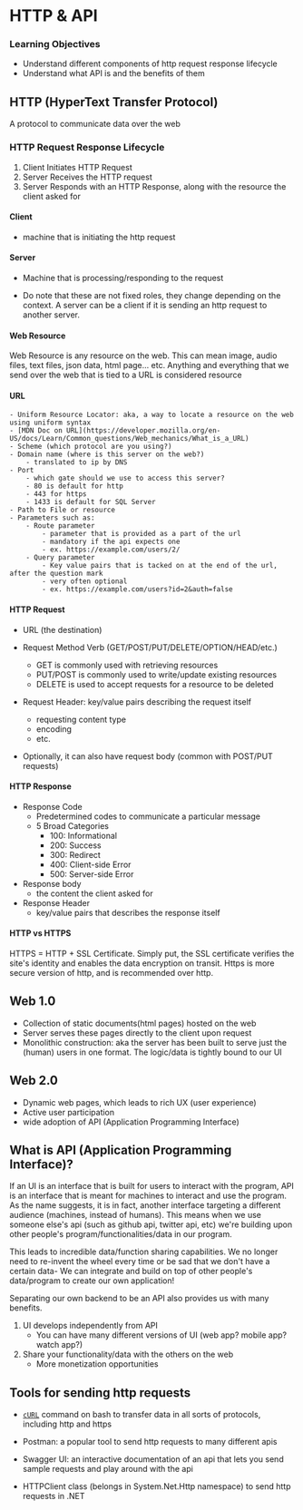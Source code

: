 # HTTP & API
### Learning Objectives
- Understand different components of http request response lifecycle
- Understand what API is and the benefits of them

## HTTP (HyperText Transfer Protocol)
A protocol to communicate data over the web
### HTTP Request Response Lifecycle
1. Client Initiates HTTP Request
2. Server Receives the HTTP request
3. Server Responds with an HTTP Response, along with the resource the client asked for

#### Client
- machine that is initiating the http request
#### Server
- Machine that is processing/responding to the request

* Do note that these are not fixed roles, they change depending on the context. A server can be a client if it is sending an http request to another server.
#### Web Resource
Web Resource is any resource on the web. This can mean image, audio files, text files, json data, html page... etc. Anything and everything that we send over the web that is tied to a URL is considered resource
#### URL
    - Uniform Resource Locator: aka, a way to locate a resource on the web using uniform syntax
    - [MDN Doc on URL](https://developer.mozilla.org/en-US/docs/Learn/Common_questions/Web_mechanics/What_is_a_URL)
    - Scheme (which protocol are you using?)
    - Domain name (where is this server on the web?)
        - translated to ip by DNS
    - Port
        - which gate should we use to access this server?
        - 80 is default for http
        - 443 for https
        - 1433 is default for SQL Server
    - Path to File or resource
    - Parameters such as:  
        - Route parameter 
            - parameter that is provided as a part of the url
            - mandatory if the api expects one
            - ex. https://example.com/users/2/
        - Query parameter
            - Key value pairs that is tacked on at the end of the url, after the question mark
            - very often optional
            - ex. https://example.com/users?id=2&auth=false
#### HTTP Request
- URL (the destination)
- Request Method Verb (GET/POST/PUT/DELETE/OPTION/HEAD/etc.)
    - GET is commonly used with retrieving resources
    - PUT/POST is commonly used to write/update existing resources
    - DELETE is used to accept requests for a resource to be deleted 
- Request Header: key/value pairs describing the request itself
    - requesting content type
    - encoding
    - etc.

- Optionally, it can also have request body (common with POST/PUT requests)
#### HTTP Response
- Response Code
    - Predetermined codes to communicate a particular message
    - 5 Broad Categories
        - 100: Informational
        - 200: Success
        - 300: Redirect
        - 400: Client-side Error
        - 500: Server-side Error
- Response body
    - the content the client asked for
- Response Header
    - key/value pairs that describes the response itself

#### HTTP vs HTTPS
HTTPS = HTTP + SSL Certificate. Simply put, the SSL certificate verifies the site's identity and enables the data encryption on transit. Https is more secure version of http, and is recommended over http.

## Web 1.0
- Collection of static documents(html pages) hosted on the web
- Server serves these pages directly to the client upon request
- Monolithic construction: aka the server has been built to serve just the (human) users in one format. The logic/data is tightly bound to our UI

## Web 2.0
- Dynamic web pages, which leads to rich UX (user experience)
- Active user participation
- wide adoption of API (Application Programming Interface)

## What is API (Application Programming Interface)?

If an UI is an interface that is built for users to interact with the program, API is an interface that is meant for machines to interact and use the program. As the name suggests, it is in fact, another interface targeting a different audience (machines, instead of humans).
This means when we use someone else's api (such as github api, twitter api, etc) we're building upon other people's program/functionalities/data in our program.

This leads to incredible data/function sharing capabilities. We no longer need to re-invent the wheel every time or be sad that we don't have a certain data- We can integrate and build on top of other people's data/program to create our own application!

Separating our own backend to be an API also provides us with many benefits.
1. UI develops independently from API
    - You can have many different versions of UI (web app? mobile app? watch app?)
2. Share your functionality/data with the others on the web
    - More monetization opportunities


## Tools for sending http requests
- [`cURL`](https://curl.se/) command on bash to transfer data in all sorts of protocols, including http and https

- Postman: a popular tool to send http requests to many different apis

- Swagger UI: an interactive documentation of an api that lets you send sample requests and play around with the api

- HTTPClient class (belongs in System.Net.Http namespace) to send http requests in .NET
